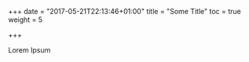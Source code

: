 +++
date = "2017-05-21T22:13:46+01:00"
title = "Some Title"
toc = true
weight = 5

+++

Lorem Ipsum

